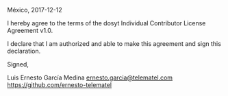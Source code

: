 México, 2017-12-12

I hereby agree to the terms of the dosyt Individual Contributor License
Agreement v1.0.

I declare that I am authorized and able to make this agreement and sign this
declaration.

Signed,

Luis Ernesto García Medina ernesto.garcia@telematel.com https://github.com/ernesto-telematel